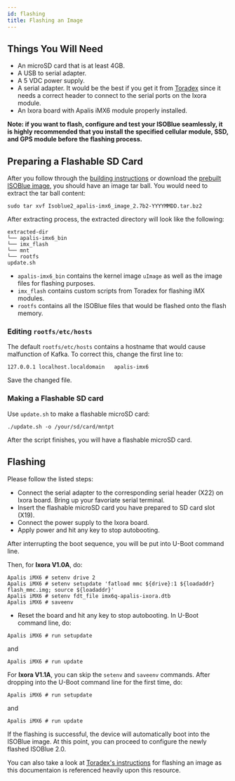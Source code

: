 ```yaml
---
id: flashing
title: Flashing an Image
---
```


## Things You Will Need

* An microSD card that is at least 4GB.
* A USB to serial adapter.
* A 5 VDC power supply.
* A serial adapter. It would be the best if you get it from [Toradex][1]
since it needs a correct header to connect to the serial ports on the Ixora
module.
* An Ixora board with Apalis iMX6 module properly installed.

**Note: if you want to flash, configure and test your ISOBlue seamlessly, it is
highly recommended that you install the specified cellular module, SSD, and GPS
module before the flashing process.**

<!--truncate-->

## Preparing a Flashable SD Card

After you follow through the [building instructions](building.md) or download
the [prebuilt ISOBlue image][2], you should have an image tar ball. You would
need to extract the tar ball content:
```
sudo tar xvf Isoblue2_apalis-imx6_image_2.7b2-YYYYMMDD.tar.bz2
```

After extracting process, the extracted directory will look like the following:
```
extracted-dir
└── apalis-imx6_bin
└── imx_flash
└── mnt
└── rootfs
update.sh
```
* `apalis-imx6_bin` contains the kernel image `uImage` as well as the image
files for flashing purposes.
* `imx_flash` contains custom scripts from Toradex for flashing iMX modules.
* `rootfs` contains all the ISOBlue files that would be flashed onto the
flash memory.

### Editing `rootfs/etc/hosts`

The default `rootfs/etc/hosts` contains a hostname that would cause malfunction
of Kafka. To correct this, change the first line to:
```
127.0.0.1 localhost.localdomain   apalis-imx6
```
Save the changed file.

### Making a Flashable SD card

Use `update.sh` to make a flashable microSD card:
```
./update.sh -o /your/sd/card/mntpt
```
After the script finishes, you will have a flashable microSD card.

## Flashing

Please follow the listed steps:

* Connect the serial adapter to the corresponding serial header (X22) on Ixora
board. Bring up your favoriate serial terminal.
* Insert the flashable microSD card you have prepared to SD card slot (X19).
* Connect the power supply to the Ixora board.
* Apply power and hit any key to stop autobooting.

After interrupting the boot sequence, you will be put into U-Boot command line.

Then, for **Ixora V1.0A**, do:
```
Apalis iMX6 # setenv drive 2
Apalis iMX6 # setenv setupdate 'fatload mmc ${drive}:1 ${loadaddr} flash_mmc.img; source ${loadaddr}'
Apalis iMX6 # setenv fdt_file imx6q-apalis-ixora.dtb
Apalis iMX6 # saveenv
```
* Reset the board and hit any key to stop autobooting. In U-Boot command line,
do:
```
Apalis iMX6 # run setupdate
```
and
```
Apalis iMX6 # run update
```

For **Ixora V1.1A**, you can skip the `setenv` and `saveenv` commands. After
dropping into the U-Boot command line for the first time, do:
```
Apalis iMX6 # run setupdate
```
and
```
Apalis iMX6 # run update
```
If the flashing is successful, the device will automatically boot into the
ISOBlue image. At this point, you can proceed to configure the newly flashed
ISOBlue 2.0.

You can also take a look at [Toradex's instructions][3] for flashing an image as
this documentaion is referenced heavily upon this resource.

[1]: https://developer.toradex.com/products/carrier-board-accessory-kit
[2]: https://drive.google.com/open?id=0B6AeE6Ne4z3aX0VFXzRVWGNSRjQ
[3]: https://developer.toradex.com/knowledge-base/flashing-linux-on-imx6-modules#Apalis_iMX6
